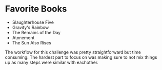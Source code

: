 # Favorite Books
- Slaughterhouse Five
- Gravity's Rainbow
- The Remains of the Day
- Atonement 
- The Sun Also Rises

The workflow for this challenge was pretty straightforward but time consuming. The hardest part to focus on was making sure to not mix things up as many steps were similar with eachother.
